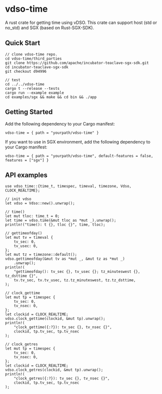 # vdso-time
A rust crate for getting time using vDSO. This crate can support host (std or no_std) and SGX (based on Rust-SGX-SDK).

## Quick Start
```
// clone vdso-time repo.
cd vdso-time/third_parties
git clone https://github.com/apache/incubator-teaclave-sgx-sdk.git
cd incubator-teaclave-sgx-sdk
git checkout d94996

// test
cd ../../vdso-time
cargo t --release --tests
cargo run --example example
cd examples/sgx && make && cd bin && ./app
```

## Getting Started
Add the following dependency to your Cargo manifest:

```
vdso-time = { path = "yourpath/vdso-time" }
```

If you want to use in SGX environment, add the following dependency to your Cargo manifest:

```
vdso-time = { path = "yourpath/vdso-time", default-features = false, features = ["sgx"] }
```

## API examples

```
use vdso_time::{time_t, timespec, timeval, timezone, Vdso, CLOCK_REALTIME};

// init vdso
let vdso = Vdso::new().unwrap();

// time()
let mut tloc: time_t = 0;
let time = vdso.time(&mut tloc as *mut _).unwrap();
println!("time(): t {}, tloc {}", time, tloc);

// gettimeofday()
let mut tv = timeval {
    tv_sec: 0,
    tv_usec: 0,
};
let mut tz = timezone::default();
vdso.gettimeofday(&mut tv as *mut _, &mut tz as *mut _)
    .unwrap();
println!(
    "gettimeofday(): tv_sec {}, tv_usec {}; tz_minuteswest {}, tz_dsttime {}",
    tv.tv_sec, tv.tv_usec, tz.tz_minuteswest, tz.tz_dsttime,
);

// clock_gettime
let mut tp = timespec {
    tv_sec: 0,
    tv_nsec: 0,
};
let clockid = CLOCK_REALTIME;
vdso.clock_gettime(clockid, &mut tp).unwrap();
println!(
    "clock_gettime({:?}): tv_sec {}, tv_nsec {}",
    clockid, tp.tv_sec, tp.tv_nsec
);

// clock_getres
let mut tp = timespec {
    tv_sec: 0,
    tv_nsec: 0,
};
let clockid = CLOCK_REALTIME;
vdso.clock_getres(clockid, &mut tp).unwrap();
println!(
    "clock_getres({:?}): tv_sec {}, tv_nsec {}",
    clockid, tp.tv_sec, tp.tv_nsec
);
```